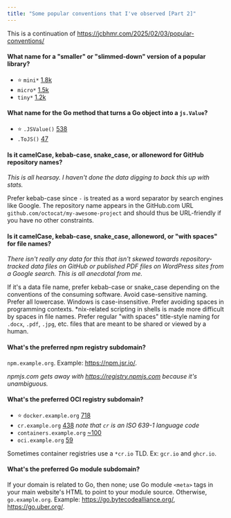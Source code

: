 ```yaml
---
title: "Some popular conventions that I've observed [Part 2]"
---
```


This is a continuation of https://jcbhmr.com/2025/02/03/popular-conventions/

#### What name for a "smaller" or "slimmed-down" version of a popular library?

- ⭐ `mini*` [1.8k](https://sourcegraph.com/search?q=context:global+repo:github.com/%5B%5E%5C/%5D%2B/mini%5B%5E%5C/%5D%2B%24+count:all&patternType=keyword&sm=0)
- `micro*` [1.5k](https://sourcegraph.com/search?q=context:global+repo:github.com/%5B%5E%5C/%5D%2B/micro%5B%5E%5C/%5D%2B%24+count:all&patternType=keyword&sm=0)
- `tiny*` [1.2k](https://sourcegraph.com/search?q=context:global+repo:github.com/%5B%5E%5C/%5D%2B/tiny%5B%5E%5C/%5D%2B%24+count:all&patternType=keyword&sm=0)

#### What name for the Go method that turns a Go object into a `js.Value`?

- ⭐ `.JSValue()` [538](https://github.com/search?q=language%3AGo+%2F%5C%29+JSValue%5C%28%5C%29+%28js%5C.%29%3FValue%2F&type=code)
- `.ToJS()` [47](https://github.com/search?q=language%3AGo+%2F%5C%29+ToJS%5C%28%5C%29+%28js%5C.%29%3FValue%2F&type=code)

#### Is it camelCase, kebab-case, snake_case, or alloneword for GitHub repository names?

*This is all hearsay. I haven't done the data digging to back this up with stats.*

Prefer kebab-case since `-` is treated as a word separator by search engines like Google. The repository name appears in the GitHub.com URL `github.com/octocat/my-awesome-project` and should thus be URL-friendly if you have no other constraints.

#### Is it camelCase, kebab-case, snake_case, alloneword, or "with spaces" for file names?

*There isn't really any data for this that isn't skewed towards repository-tracked data files on GitHub or published PDF files on WordPress sites from a Google search. This is all anecdotal from me.*

If it's a data file name, prefer kebab-case or snake_case depending on the conventions of the consuming software. Avoid case-sensitive naming. Prefer all lowercase. Windows is case-insensitive. Prefer avoiding spaces in programming contexts. \*nix-related scripting in shells is made more difficult by spaces in file names. Prefer regular "with spaces" title-style naming for `.docx`, `.pdf`, `.jpg`, etc. files that are meant to be shared or viewed by a human.

#### What's the preferred npm registry subdomain?

`npm.example.org`. Example: https://npm.jsr.io/.

_npmjs.com gets away with https://registry.npmjs.com because it's unambiguous._

#### What's the preferred OCI registry subdomain?

- ⭐ `docker.example.org` [718](https://sourcegraph.com/search?q=context%3Aglobal+%2F%28%5E%7C%5Cs%29docker%5C.%5Ba-z0-9%5C-%5D%2B%5C.%28com%7Corg%7Cnet%7Cio%7Cdev%7Cus%7Cuk%7Ccc%7Ctv%7Cai%7Cme%7Cblog%7Csite%29%28%5Cs%7C%24%29%2F+count%3Aall&patternType=keyword&sm=0&__cc=1)
- `cr.example.org` [438](https://sourcegraph.com/search?q=context%3Aglobal+%2F%28%5E%7C%5Cs%29cr%5C.%5Ba-z0-9%5C-%5D%2B%5C.%28com%7Corg%7Cnet%7Cio%7Cdev%7Cus%7Cuk%7Ccc%7Ctv%7Cai%7Cme%7Cblog%7Csite%29%28%5Cs%7C%24%29%2F+count%3Aall&patternType=keyword&sm=0&__cc=1) _note that `cr` is an ISO 639-1 language code_
- `containers.example.org` [~100](https://sourcegraph.com/search?q=context:global+/%28%5E%7C%5Cs%29containers%5C.%5Ba-z0-9%5C-%5D%2B%5C.%28com%7Corg%7Cnet%7Cio%7Cdev%7Cus%7Cuk%7Ccc%7Ctv%7Cai%7Cme%7Cblog%7Csite%29%28%5Cs%7C%24%29/+count:all&patternType=keyword&sm=0)
- `oci.example.org` [59](https://sourcegraph.com/search?q=context:global+/%28%5E%7C%5Cs%29oci%5C.%5Ba-z0-9%5C-%5D%2B%5C.%28com%7Corg%7Cnet%7Cio%7Cdev%7Cus%7Cuk%7Ccc%7Ctv%7Cai%7Cme%7Cblog%7Csite%29%28%5Cs%7C%24%29/+count:all&patternType=keyword&sm=0)

Sometimes container registries use a `*cr.io` TLD. Ex: `gcr.io` and `ghcr.io`.

#### What's the preferred Go module subdomain?

If your domain is related to Go, then none; use Go module `<meta>` tags in your main website's HTML to point to your module source. Otherwise, `go.example.org`. Example: https://go.bytecodealliance.org/, https://go.uber.org/.

